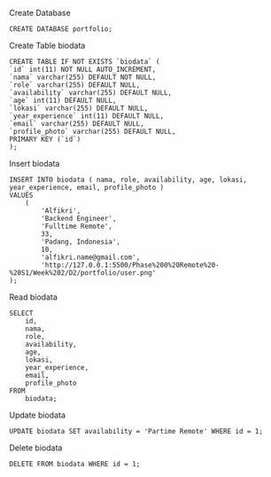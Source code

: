 Create Database

    CREATE DATABASE portfolio;

Create Table biodata

    CREATE TABLE IF NOT EXISTS `biodata` (
    `id` int(11) NOT NULL AUTO_INCREMENT,
    `nama` varchar(255) DEFAULT NOT NULL,
    `role` varchar(255) DEFAULT NULL,
    `availability` varchar(255) DEFAULT NULL,
    `age` int(11) DEFAULT NULL,
    `lokasi` varchar(255) DEFAULT NULL,
    `year_experience` int(11) DEFAULT NULL,
    `email` varchar(255) DEFAULT NULL,
    `profile_photo` varchar(255) DEFAULT NULL,
    PRIMARY KEY (`id`)
    );

Insert biodata

    INSERT INTO biodata ( nama, role, availability, age, lokasi, year_experience, email, profile_photo )
    VALUES
        (
            'Alfikri',
            'Backend Engineer', 
            'Fulltime Remote', 
            33, 
            'Padang, Indonesia', 
            10, 
            'alfikri.name@gmail.com', 
            'http://127.0.0.1:5500/Phase%200%20Remote%20-%20S1/Week%202/D2/portfolio/user.png' 
    );

Read biodata

    SELECT
        id,
        nama,
        role,
        availability,
        age,
        lokasi,
        year_experience,
        email,
        profile_photo 
    FROM
        biodata;


Update biodata

    UPDATE biodata SET availability = 'Partime Remote' WHERE id = 1;

Delete biodata

    DELETE FROM biodata WHERE id = 1;